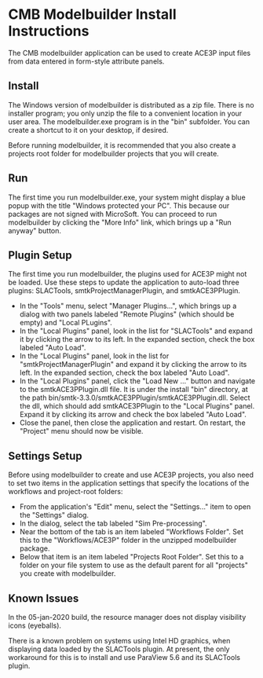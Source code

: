 # CMB Modelbuilder Install Instructions

The CMB modelbuilder application can be used to create ACE3P input
files from data entered in form-style attribute panels.


## Install

The Windows version of modelbuilder is distributed as a zip file.
There is no installer program; you only unzip the file to a convenient
location in your user area. The modelbuilder.exe program is in the "bin"
subfolder. You can create a shortcut to it on your desktop, if desired.

Before running modelbuilder, it is recommended that you also create a
projects root folder for modelbuilder projects that you will create.


## Run

The first time you run modelbuilder.exe, your system might display a
blue popup with the title "Windows protected your PC". This because
our packages are not signed with MicroSoft. You can proceed to run
modelbuilder by clicking the "More Info" link, which brings up a
"Run anyway" button.


## Plugin Setup

The first time you run modelbuilder, the plugins used for ACE3P might not
be loaded. Use these steps to update the application to auto-load three
plugins: SLACTools, smtkProjectManagerPlugin, and smtkACE3PPlugin.

* In the "Tools" menu, select "Manager Plugins...", which brings up a dialog
  with two panels labeled "Remote Plugins" (which should be empty) and
  "Local PLugins".
* In the "Local Plugins" panel, look in the list for "SLACTools" and expand
  it by clicking the arrow to its left. In the expanded section, check the
  box labeled "Auto Load".
* In the "Local Plugins" panel, look in the list for
  "smtkProjectManagerPlugin" and expand it by clicking the arrow to its left.
  In the expanded section, check the box labeled "Auto Load".
* In the "Local Plugins" panel, click the "Load New ..." button and navigate
  to the smtkACE3PPlugin.dll file. It is under the install "bin" directory, at
  the path bin/smtk-3.3.0/smtkACE3PPlugin/smtkACE3PPlugin.dll. Select the
  dll, which should add smtkACE3PPlugin to the "Local Plugins" panel. Expand
  it by clicking its arrow and check the box labeled "Auto Load".
* Close the panel, then close the application and restart. On restart, the
  "Project" menu should now be visible.


## Settings Setup

Before using modelbuilder to create and use ACE3P projects, you also need to
set two items in the application settings that specify the locations of the
workflows and project-root folders:

* From the application's "Edit" menu, select the "Settings..." item to open
  the "Settings" dialog.
* In the dialog, select the tab labeled "Sim Pre-processing".
* Near the bottom of the tab is an item labeled "Workflows Folder". Set this
  to the "Workflows/ACE3P" folder in the unzipped modelbuilder package.
* Below that item is an item labeled "Projects Root Folder". Set this to a
  folder on your file system to use as the default parent for all "projects"
  you create with modelbuilder.


## Known Issues

In the 05-jan-2020 build, the resource manager does not display visibility
icons (eyeballs).

There is a known problem on systems using Intel HD graphics, when displaying
data loaded by the SLACTools plugin. At present, the only workaround for this
is to install and use ParaView 5.6 and its SLACTools plugin.
